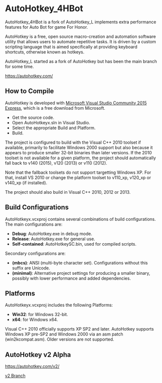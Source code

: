 # AutoHotkey_4HBot #

AutoHotkey_4HBot is a fork of AutoHotkey_L implements extra performance features for Auto Bot for game For Honor.

AutoHotkey is a free, open source macro-creation and automation software utility that allows users to automate repetitive tasks. It is driven by a custom scripting language that is aimed specifically at providing keyboard shortcuts, otherwise known as hotkeys.

AutoHotkey_L started as a fork of AutoHotkey but has been the main branch for some time.

https://autohotkey.com/


## How to Compile ##

AutoHotkey is developed with [Microsoft Visual Studio Community 2015 Express](https://www.visualstudio.com/products/visual-studio-community-vs), which is a free download from Microsoft.

  - Get the source code.
  - Open AutoHotkeyx.sln in Visual Studio.
  - Select the appropriate Build and Platform.
  - Build.

The project is configured to build with the Visual C++ 2010 toolset if available, primarily to facilitate Windows 2000 support but also because it appears to produce smaller 32-bit binaries than later versions. If the 2010 toolset is not available for a given platform, the project should automatically fall back to v140 (2015), v120 (2013) or v110 (2012).

Note that the fallback toolsets do not support targetting Windows XP. For that, install VS 2010 or change the platform toolset to v110_xp, v120_xp or v140_xp (if installed).

The project should also build in Visual C++ 2010, 2012 or 2013.


## Build Configurations ##

AutoHotkeyx.vcxproj contains several combinations of build configurations.  The main configurations are:

  - **Debug**: AutoHotkey.exe in debug mode.
  - **Release**: AutoHotkey.exe for general use.
  - **Self-contained**: AutoHotkeySC.bin, used for compiled scripts.

Secondary configurations are:

  - **(mbcs)**: ANSI (multi-byte character set). Configurations without this suffix are Unicode.
  - **(minimal)**: Alternative project settings for producing a smaller binary, possibly with lower performance and added dependencies.


## Platforms ##

AutoHotkeyx.vcxproj includes the following Platforms:

  - **Win32**: for Windows 32-bit.
  - **x64**: for Windows x64.

Visual C++ 2010 officially supports XP SP2 and later.  AutoHotkey supports Windows XP pre-SP2 and Windows 2000 via an asm patch (win2kcompat.asm).  Older versions are not supported.

## AutoHotkey v2 Alpha  ##

https://autohotkey.com/v2/

[v2 Branch](https://github.com/Lexikos/AutoHotkey_L/tree/alpha)


